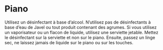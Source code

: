 # Piano

Utilisez un désinfectant à base d’alcool. N’utilisez pas de désinfectants à base
d’eau de Javel ou tout produit contenant des agrumes. Si vous utilisez un
vaporisateur ou un flacon de liquide, utilisez une serviette jetable. Mettez le
désinfectant sur la serviette et non sur le piano. Ensuite, passez un linge sec,
ne laissez jamais de liquide sur le piano ou sur les touches.
